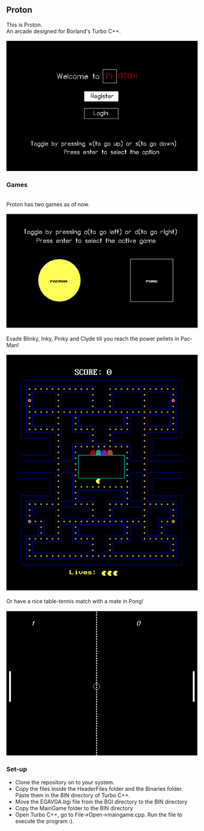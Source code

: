  ## Proton
 This is Proton.   
 An arcade designed for Borland's Turbo C++. \
 \
 ![Proton](/Images/ProtonScreen.png)
 ### Games
 \
 Proton has two games as of now. \
 \
 ![Proton](/Images/DualGames.png) \
 \
 Evade Blinky, Inky, Pinky and Clyde till you reach the power pellets in Pac-Man! \
 \
 ![Proton](/Images/Pacman.png) \
 \
 Or have a nice table-tennis match with a mate in Pong! \
 \
 ![Proton](/Images/Pong.png)
 ### Set-up
 - Clone the repository on to your system.
 - Copy the files inside the HeaderFiles folder and the Binaries folder. Paste them in the BIN directory of Turbo C++.
 - Move the EGAVGA.bgi file from the BGI directory to the BIN directory
 - Copy the MainGame folder to the BIN directory
 - Open Turbo C++, go to File->Open->maingame.cpp. Run the file to execute the program :).

 
